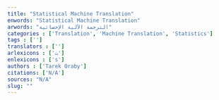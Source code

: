 ```yaml
---
title: "Statistical Machine Translation"
enwords: "Statistical Machine Translation"
arwords: "الترجمة الآلية الإحصائية"
categories : ['Translation', 'Machine Translation', 'Statistics']
tags : ['']
translators : ['']
arlexicons : ['ت']
enlexicons : ['s']
authors : ['Tarek Oraby']
citations: ['N/A']
sources: "N/A"
slug: ""
---
```


